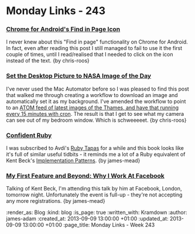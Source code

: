 Monday Links - 243
==================

### [Chrome for Android's Find in Page Icon](http://googlesystem.blogspot.co.uk/2013/08/chrome-for-androids-special-find-in-page.html)

I never knew about this "Find in page" functionality on Chrome for Android. In fact, even after reading this post I still managed to fail to use it the first couple of times, until I read/realised that I needed to click on the icon instead of the text. {by chris-roos}


### [Set the Desktop Picture to NASA Image of the Day](http://www.macosxautomation.com/automator/examples/ex08/03.html)

I've never used the Mac Automator before so I was pleased to find this post that walked me through creating a workflow to download an image and automatically set it as my background. I've amended the workflow to point to an [ATOM feed of latest images of the Thames, and have that running every 15 minutes with cron](http://chrisroos.co.uk/blog/2013-09-09-automatically-updating-my-desktop-background-from-my-thames-time-lapse-pictures). The result is that I get to see what my camera can see out of my bedroom window. Which is schweeeeet. {by chris-roos}


### [Confident Ruby](http://www.confidentruby.com/)

I was subscribed to Avdi's [Ruby Tapas](http://www.rubytapas.com/) for a while and this book looks like it's full of similar useful tidbits - it reminds me a lot of a Ruby equivalent of Kent Beck's [Implementation Patterns](http://www.informit.com/title/0321413091). {by james-mead}


### [My First Feature and Beyond: Why I Work At Facebook](http://www.amiando.com/kent-beck-fb-london.html)

Talking of Kent Beck, I'm attending this talk by him at Facebook, London, tomorrow night. Unfortunately the event is full-up - they're not accepting any more registrations. {by james-mead}


:render_as: Blog
:kind: blog
:is_page: true
:written_with: Kramdown
:author: james-adam
:created_at: 2013-09-09 13:00:00 +01:00
:updated_at: 2013-09-09 13:00:00 +01:00
:page_title: Monday Links - Week 243

